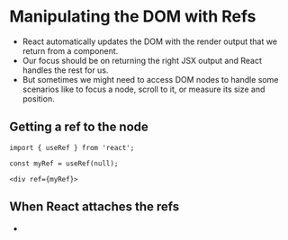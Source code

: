 # Manipulating the DOM with Refs

- React automatically updates the DOM with the render output that we return from a component.
- Our focus should be on returning the right JSX output and React handles the rest for us.
- But sometimes we might need to access DOM nodes to handle some scenarios like to focus a node, scroll to it, or measure its size and position. 


## Getting a ref to the node 

```tsx
import { useRef } from 'react';

const myRef = useRef(null);

<div ref={myRef}>

```

## When React attaches the refs 

- 
